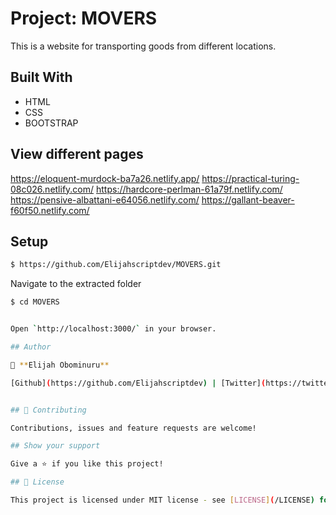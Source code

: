 
# Project: MOVERS
This is a website for transporting goods from different locations.

## Built With

- HTML
- CSS
- BOOTSTRAP

## View different pages
https://eloquent-murdock-ba7a26.netlify.app/
https://practical-turing-08c026.netlify.com/
https://hardcore-perlman-61a79f.netlify.com/
https://pensive-albattani-e64056.netlify.com/
https://gallant-beaver-f60f50.netlify.com/

## Setup

```sh
$ https://github.com/Elijahscriptdev/MOVERS.git
```

Navigate to the extracted folder
```sh
$ cd MOVERS


Open `http://localhost:3000/` in your browser.

## Author

👤 **Elijah Obominuru**

[Github](https://github.com/Elijahscriptdev) | [Twitter](https://twitter.com/ElijahObominuru) | [LinkedIn](https://www.linkedin.com/in/elijah-obominuru-0b730b143/)


## 🤝 Contributing

Contributions, issues and feature requests are welcome!

## Show your support

Give a ⭐️ if you like this project!

## 📝 License

This project is licensed under MIT license - see [LICENSE](/LICENSE) for more details.

